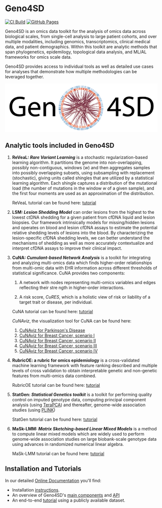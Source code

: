 # Geno4SD


[![CI Build](https://github.com/BiomedSciAI/Geno4SD/actions/workflows/workflow.yml/badge.svg)](https://github.com/BiomedSciAI/Geno4SD/actions/workflows/workflow.yml)
[![GitHub Pages](https://img.shields.io/badge/docs-sphinx-blue)](https://biomedsciai.github.io/Geno4SD/)


Geno4SD is an omics data toolkit for the analysis of omics data across biological scales, from single-cell analysis to large patient cohorts, and over multiple modalities, including genomics, transcriptomics, clinical medical data, and patient demographics. Within this toolkit are analytic methods that span phylogenetics, epidemilogy, topological data analysis, and ML/AL frameworks for omics scale data.

Geno4SD provides access to individual tools as well as detailed use cases for analyses that demonstrate how multiple methodologies can be leveraged together.

![Geno4SD](docs/img/Geno4SD.png)

## Analytic tools included in Geno4SD

1.  **ReVeaL: _Rare Variant Learning_** is a stochastic regularization-based learning algorithm. It partitions the genome into non-overlapping, possibly non-contiguous, windows (_w_) and then aggregates samples into possibly overlapping subsets, using subsampling with replacement (stochastic), giving units called shingles that are utilized by a statistical learning algorithm. Each shingle captures a distribution of the mutational load (the number of mutations in the window _w_ of a given sample), and the first four moments are used as an approximation of the distribution.

    ReVeaL tutorial can be found here: [tutorial](https://github.com/BiomedSciAI/Geno4SD/blob/main/tutorials/ReVeaL.ipynb)

2. **LSM: _Lesion Shedding Model_** can order lesions from the highest to the lowest ctDNA shedding for a given patient from cfDNA liquid and lesion biopsies. Our framework intrinsically models for missing/hidden lesions and operates on blood and lesion cfDNA assays to estimate the potential relative shedding levels of lesions into the blood. By characterizing the lesion-specific cfDNA shedding levels, we can better understand the mechanisms of shedding as well as more accurately contextualize and interpret cfDNA assays to improve their clinical impact.

3. **CuNA:  _Cumulant-based Network Analysis_** is a toolkit for integrating and analyzing multi-omics data which finds higher-order relationships from multi-omic data with EHR information across different thresholds of statistical significance.
CuNA provides two components:
        
    1. A network with nodes representing multi-omics variables and edges reflecting their stre
ngth in higher-order interactions.

    2. A risk score, *CuRES*, which is a holistic view of risk or liability of a target trait or
 disease, per individual.

   CuNA tutorial can be found here: [tutorial](https://github.com/ComputationalGenomics/Geno4SD/blob/main/tutorials/CuNA.ipynb)

   *CuNAviz*, the visualization tool for CuNA can be found here: 
   
   1. [CuNAviz for Parkinson's Disease](https://rawcdn.githack.com/BiomedSciAI/Geno4SD/98784437396363a680e7ecac9d98509793f48cfc/docs/data/cunaviz_demo.html)
   2. [CuNAviz for Breast Cancer, scenario I](https://rawcdn.githack.com/BiomedSciAI/Geno4SD/8d8036b760c2fa486423681a0549ed204eb48380/docs/data/cunaviz_False_25.html)
   3. [CuNAviz for Breast Cancer, scenario II](https://rawcdn.githack.com/BiomedSciAI/Geno4SD/8d8036b760c2fa486423681a0549ed204eb48380/docs/data/cunaviz_False_50.html)
   4. [CuNAviz for Breast Cancer, scenario III](https://rawcdn.githack.com/BiomedSciAI/Geno4SD/8d8036b760c2fa486423681a0549ed204eb48380/docs/data/cunaviz_True_25.html)
   5. [CuNAviz for Breast Cancer, scenario IV](https://rawcdn.githack.com/BiomedSciAI/Geno4SD/8d8036b760c2fa486423681a0549ed204eb48380/docs/data/cunaviz_True_25.html)

3. **RubricOE: a rubric for omics epidemiology** is a cross-validated  machine learning framework with feature ranking described and multiple levels of cross validation to obtain interpretable genetic and non-genetic features from multi-omics data combined.

   RubricOE tutorial can be found here: [tutorial](https://github.com/BiomedSciAI/Geno4SD/blob/main/tutorials/RubricOE.ipynb)
   
4. **StatGen: _Statistical Genetics toolkit_** is a toolkit for performing quality control on imputed genotype data, computing principal component analysis (using [TeraPCA](https://github.com/aritra90/TeraPCA)) and thereafter, genome-wide association studies (using [PLINK]( https://www.cog-genomics.org/plink/2.0/))
   
   StatGen tutorial can be found here: [tutorial](https://github.com/BiomedSciAI/Geno4SD/blob/main/tutorials/StatGen.ipynb)
   
5. **MaSk-LMM: _Matrix Sketching-based Linear Mixed Models_** is a method to compute linear mixed models which are widely used to perform genome-wide association studies on large biobank-scale genotype data using advances in randomized numerical linear algebra. 

   MaSk-LMM tutorial can be found here: [tutorial](https://github.com/BiomedSciAI/Geno4SD/blob/main/tutorials/MaSkLMM_tutorial.ipynb)
   
## Installation and Tutorials
In our detailed [Online Documentation](https://biomedsciai.github.io/Geno4SD/) you'll find:
* Installation [instructions](https://biomedsciai.github.io/Geno4SD/source/installation.html#install-geno4sd).  
* An overview of Geno4SD's [main components](https://biomedsciai.github.io/Geno4SD/source/overview.html) and [API](https://biomedsciai.github.io/Geno4SD/api/geno4sd.html)
* An end-to-end [tutorial](https://biomedsciai.github.io/Geno4SD/source/tutorial.html) using a publicly available dataset.

